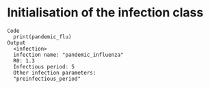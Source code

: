# Initialisation of the infection class

    Code
      print(pandemic_flu)
    Output
      <infection>
      infection name: "pandemic_influenza"
      R0: 1.3
      Infectious period: 5
      Other infection parameters:
      "preinfectious_period"

